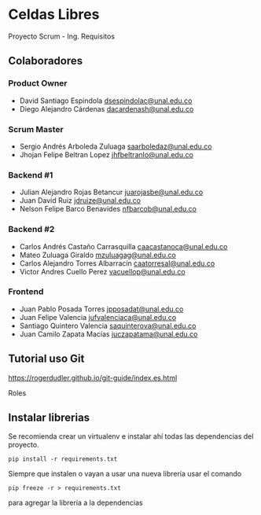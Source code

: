 # Celdas Libres
Proyecto Scrum - Ing. Requisitos

## Colaboradores

### Product Owner
- David Santiago Espindola	dsespindolac@unal.edu.co
- Diego Alejandro Cárdenas	dacardenash@unal.edu.co
### Scrum Master
- Sergio Andrés Arboleda Zuluaga	saarboledaz@unal.edu.co
- Jhojan Felipe Beltran Lopez	    jhfbeltranlo@unal.edu.co
### Backend #1
- Julian Alejandro Rojas Betancur	juarojasbe@unal.edu.co
- Juan David Ruiz	                jdruize@unal.edu.co
- Nelson Felipe Barco Benavides	  nfbarcob@unal.edu.co
### Backend #2
- Carlos Andrés Castaño Carrasquilla	caacastanoca@unal.edu.co
- Mateo Zuluaga Giraldo	              mzuluagag@unal.edu.co
- Carlos Alejandro Torres Albarracín	caatorresal@unal.edu.co
- Victor Andres Cuello Perez	        vacuellop@unal.edu.co
### Frontend
- Juan Pablo Posada Torres	  jpposadat@unal.edu.co
- Juan Felipe Valencia	      jufvalenciaca@unal.edu.co
- Santiago Quintero Valencia	saquinterova@unal.edu.co
- Juan Camilo Zapata Macías	  juczapatama@unal.edu.co

## Tutorial uso Git
https://rogerdudler.github.io/git-guide/index.es.html

Roles


## Instalar librerias
Se recomienda crear un virtualenv e instalar ahí todas las dependencias del proyecto.

```
pip install -r requirements.txt
```

Siempre que instalen o vayan a usar una nueva librería usar el comando

```
pip freeze -r > requirements.txt
```

para agregar la librería a la dependencias
